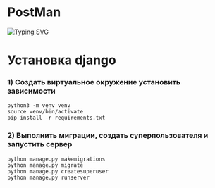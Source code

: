 # PostMan
[![Typing SVG](https://readme-typing-svg.herokuapp.com?color=%2336BCF7&lines=Социальная+Сеть)](https://git.io/typing-svg)



# Установка django

### 1) Создать виртуальное окружение установить зависимости
    python3 -m venv venv
    source venv/bin/activate
    pip install -r requirements.txt

### 2) Выполнить миграции, cоздать суперпользователя и запустить сервер

    python manage.py makemigrations
    python manage.py migrate
    python manage.py createsuperuser
    python manage.py runserver
